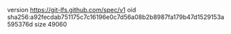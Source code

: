 version https://git-lfs.github.com/spec/v1
oid sha256:a92fecdab751175c7c16196e0c7d56a08b2b8987fa179b47d1529153a595376d
size 49060
